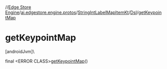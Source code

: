 //[Edge Store Engine](../../../../index.md)/[ai.edgestore.engine.protos](../../index.md)/[StringIntLabelMapItemKt](../index.md)/[Dsl](index.md)/[getKeypointMap](get-keypoint-map.md)

# getKeypointMap

[androidJvm]\

final &lt;ERROR CLASS&gt;[getKeypointMap](get-keypoint-map.md)()
